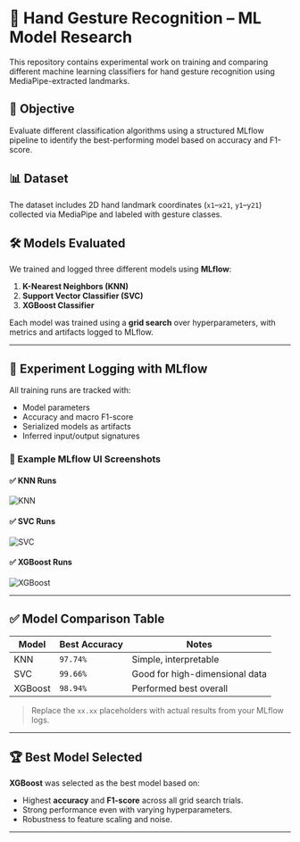 # 🧠 Hand Gesture Recognition – ML Model Research

This repository contains experimental work on training and comparing different machine learning classifiers for hand gesture recognition using MediaPipe-extracted landmarks.

## 📌 Objective

Evaluate different classification algorithms using a structured MLflow pipeline to identify the best-performing model based on accuracy and F1-score.

## 📊 Dataset

The dataset includes 2D hand landmark coordinates (`x1`–`x21`, `y1`–`y21`) collected via MediaPipe and labeled with gesture classes.

## 🛠️ Models Evaluated

We trained and logged three different models using **MLflow**:

1. **K-Nearest Neighbors (KNN)**
2. **Support Vector Classifier (SVC)**
3. **XGBoost Classifier**

Each model was trained using a **grid search** over hyperparameters, with metrics and artifacts logged to MLflow.

---

## 🚀 Experiment Logging with MLflow

All training runs are tracked with:

- Model parameters
- Accuracy and macro F1-score
- Serialized models as artifacts
- Inferred input/output signatures

### 📌 Example MLflow UI Screenshots

#### ✅ KNN Runs
![KNN](https://github.com/user-attachments/assets/8f71ebdb-626d-4486-a9d2-76a2c6eec01f)


#### ✅ SVC Runs
![SVC](https://github.com/user-attachments/assets/392fd097-0c27-40fc-b4fe-c0460aba3ba6)


#### ✅ XGBoost Runs
![XGBoost](https://github.com/user-attachments/assets/1cb53752-1590-4866-bb08-5c9d1a2e57b0)


---

## ✅ Model Comparison Table

| Model   | Best Accuracy | Notes |
|---------|----------------|-------|
| KNN     | `97.74%`        | Simple, interpretable |
| SVC     | `99.66%`        | Good for high-dimensional data |
| XGBoost | `98.94%`        | Performed best overall |

> Replace the `xx.xx` placeholders with actual results from your MLflow logs.

---

## 🏆 Best Model Selected

**XGBoost** was selected as the best model based on:

- Highest **accuracy** and **F1-score** across all grid search trials.
- Strong performance even with varying hyperparameters.
- Robustness to feature scaling and noise.

---
